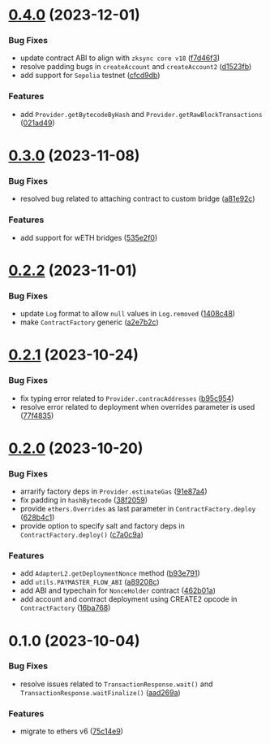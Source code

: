 # [0.4.0](https://github.com/zksync-sdk/zksync2-js/compare/v0.3.0...v0.4.0) (2023-12-01)


### Bug Fixes

* update contract ABI to align with `zksync core v18` ([f7d46f3](https://github.com/zksync-sdk/zksync2-js/commit/f7d46f3108c6bfbeba14464e73430e361363b949))
* resolve padding bugs in `createAccount` and `createAccount2` ([d1523fb](https://github.com/zksync-sdk/zksync2-js/commit/d1523fbbe4198f4a016d95955d6b61b13602bb44))
* add support for `Sepolia` testnet ([cfcd9db](https://github.com/zksync-sdk/zksync2-js/commit/cfcd9dbb9c6437cf9707f6ea793a6cf13e402a07))

### Features

*  add `Provider.getBytecodeByHash` and `Provider.getRawBlockTransactions` ([021ad49](https://github.com/zksync-sdk/zksync2-js/commit/021ad49bbcf857f1564f7eaf63c457320c503ece))



# [0.3.0](https://github.com/zksync-sdk/zksync2-js/compare/v0.2.2...v0.3.0) (2023-11-08)


### Bug Fixes

* resolved bug related to attaching contract to custom bridge ([a81e92c](https://github.com/zksync-sdk/zksync2-js/commit/a81e92ce00a315d349f16207f4cf126458dcd82a))

### Features

* add support for wETH bridges ([535e2f0](https://github.com/zksync-sdk/zksync2-js/commit/535e2f0a99dabfae355b1455cf828e3e16da4fa9))


# [0.2.2](https://github.com/zksync-sdk/zksync2-js/compare/v0.2.1...v0.2.2) (2023-11-01)


### Bug Fixes

* update `Log` format to allow `null` values in `Log.removed` ([1408c48](https://github.com/zksync-sdk/zksync2-js/commit/1408c4824d497ce8be2cf1aedf0d5c02641424d5))
* make `ContractFactory` generic ([a2e7b2c](https://github.com/zksync-sdk/zksync2-js/commit/a2e7b2c63943912a3bb61474211c8000bd0d1e5c))


# [0.2.1](https://github.com/zksync-sdk/zksync2-js/compare/v0.2.0...v0.2.1) (2023-10-24)


### Bug Fixes

* fix typing error related to `Provider.contracAddresses` ([b95c954](https://github.com/zksync-sdk/zksync2-js/commit/b95c954d783cf6e30d3d3032d8eef3dde172dff4))
* resolve error related to deployment when overrides parameter is used ([77f4835](https://github.com/zksync-sdk/zksync2-js/commit/77f4835d474842b2140072b51d3752aedbe3cb22))


# [0.2.0](https://github.com/zksync-sdk/zksync2-js/compare/v0.1.0...v0.2.0) (2023-10-20)


### Bug Fixes

* arrarify factory deps in `Provider.estimateGas` ([91e87a4](https://github.com/zksync-sdk/zksync2-js/commit/91e87a47587dac95bb2ed4d04acd8cb9f770babe))
* fix padding in `hashBytecode` ([38f2059](https://github.com/zksync-sdk/zksync2-js/commit/38f2059a33e08f079e1757de50434c7cd9c0a672))
* provide `ethers.Overrides` as last parameter in `ContractFactory.deploy` ([628b4c1](https://github.com/zksync-sdk/zksync2-js/commit/628b4c173b05371de298d8de40de9d5bc98fa941))
* provide option to specify salt and factory deps in `ContractFactory.deploy()` ([c7a0c9a](https://github.com/zksync-sdk/zksync2-js/commit/c7a0c9aeced4455cf2ca9959016c48567982e83c))


### Features

* add `AdapterL2.getDeploymentNonce` method ([b93e791](https://github.com/zksync-sdk/zksync2-js/commit/b93e7915de29965c1601857485b2a42cc6e1a116))
* add `utils.PAYMASTER_FLOW_ABI` ([a89208c](https://github.com/zksync-sdk/zksync2-js/commit/a89208c9a5a79a5e71d59638026db1fab40945e6))
* add ABI and typechain for `NonceHolder` contract ([462b01a](https://github.com/zksync-sdk/zksync2-js/commit/462b01ae71d99bb01344493026ef26c4bbf2109a))
* add account and contract deployment using CREATE2 opcode in `ContractFactory` ([16ba768](https://github.com/zksync-sdk/zksync2-js/commit/16ba768f16743a42cfd7237da2b8ffd7acbabdb3))

# 0.1.0 (2023-10-04)


### Bug Fixes

* resolve issues related to `TransactionResponse.wait()` and `TransactionResponse.waitFinalize()` ([aad269a](https://github.com/zksync-sdk/zksync2-js/commit/aad269aed6bfce5ca5b0a2c0a39ae5c2a5656f5c))


### Features

* migrate to ethers v6 ([75c14e9](https://github.com/zksync-sdk/zksync2-js/commit/75c14e92671b2545e4c78f0772eac02791550e4a))